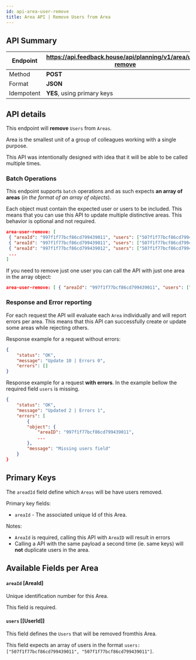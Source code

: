 ```yaml
---
id: api-area-user-remove
title: Area API | Remove Users from Area
---
```


## API Summary

| Endpoint | **https://api.feedback.house/api/planning/v1/area/user-remove** |
|----------|-------------------------------------------------------------|
| Method   | **POST** |
| Format   | **JSON** |
| Idempotent | **YES**, using primary keys |

## API details

This endpoint will **remove**  `Users` from `Areas`. 

Area is the smallest unit of a group of colleagues working with a single purpose. 

This API was intentionally designed with idea that it will be able to be called multiple times. 

### Batch Operations

This endpoint supports `batch` operations and as such expects **an array of areas** (*in the format of an array of objects*). 

Each object must contain the expected user or users to be included. This means that you can use this API to update multiple distinctive areas. This behavior is optional and not required.

```json
area-user-remove: [
 { "areaId": "997f1f77bcf86cd799439011", "users": ["507f1f77bcf86cd799439011","507f1f77bcf86cd799439012"] },
 { "areaId": "997f1f77bcf86cd799439011", "users": ["507f1f77bcf86cd799439014","507f1f77bcf86cd799439016"] },
 { "areaId": "997f1f77bcf86cd799439012", "users": ["507f1f77bcf86cd799439011"] },
 ...
]
```

If you need to remove just one user you can call the API with just one area in the array object:

```json
area-user-remove: [ { "areaId": "997f1f77bcf86cd799439011", "users": ["507f1f77bcf86cd799439011"] },]
```


### Response and Error reporting

For each request the API will evaluate each `Area` individually and will report errors per area. This means that this API can successfully create or update some areas while rejecting others.

Response example for a request without errors:
```json
{
    "status": "OK",
    "message": "Update 10 | Errors 0",
    "errors": []
}
```

Response example for a request **with errors**. In the example bellow the required field `users` is missing.
```json
{
    "status": "OK",
    "message": "Updated 2 | Errors 1",
    "errors": [
        {
        "object": {
            "areaID": "997f1f77bcf86cd799439011",
            ...
        },
        "message": "Missing users field"
    }
}
```

## Primary Keys

The `areadId` field define which `Areas` will be have users removed.


Primary key fields:
- `areaId` - The associated unique Id of this Area.

Notes:
- `AreaId` is required, calling this API with `AreaID` will result in errors
- Calling a API with the same payload a second time (ie. same keys) will **not** duplicate users in the area.

## Available Fields per Area


#### `areaId` [AreaId] 
Unique identification number for this Area. 

This field is required.

#### `users` [[UserId]]

This field defines the `Users` that will be removed fromthis Area. 

This field expects an array of users in the format `users: ["507f1f77bcf86cd799439011", "507f1f77bcf86cd799439011"]`. 